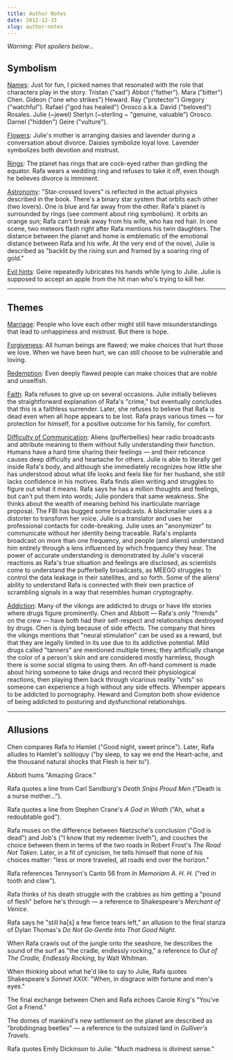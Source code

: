 ```yaml
---
title: Author Notes
date: 2012-12-31
slug: author-notes
---
```

*Warning: Plot spoilers below...*

## Symbolism

<span style="text-decoration:underline;">Names</span>: Just for fun, I picked names that resonated with the role that characters play in the story. Tristan ("sad") Abbot ("father"). Mara ("bitter") Chen. Gideon ("one who strikes") Heward. Ray ("protector") Gregory ("watchful"). Rafael ("god has healed") Orosco a.k.a. David ("beloved") Rosales. Julie (~jewel) Sterlyn (~sterling ~ "genuine, valuable") Orosco. Darnel ("hidden") Geire ("vulture").

<span style="text-decoration:underline;">Flowers</span>: Julie's mother is arranging daisies and lavender during a conversation about divorce. Daisies symbolize loyal love. Lavender symbolizes both devotion and mistrust.

<span style="text-decoration:underline;">Rings</span>: The planet has rings that are cock-eyed rather than girdling the equator. Rafa wears a wedding ring and refuses to take it off, even though he believes divorce is imminent.

<span style="text-decoration:underline;">Astronomy</span>: "Star-crossed lovers" is reflected in the actual physics described in the book. There's a binary star system that orbits each other (two lovers). One is blue and far away from the other. Rafa's planet is surrounded by rings (see comment about ring symbolism). It orbits an orange sun; Rafa can't break away from his wife, who has red hair. In one scene, two meteors flash right after Rafa mentions his twin daughters. The distance between the planet and home is emblematic of the emotional distance between Rafa and his wife. At the very end of the novel, Julie is described as "backlit by the rising sun and framed by a soaring ring of gold."

<span style="text-decoration:underline;">Evil hints</span>: Geire repeatedly lubricates his hands while lying to Julie. Julie is supposed to accept an apple from the hit man who's trying to kill her.

<hr />

## Themes

<span style="text-decoration:underline;">Marriage</span>: People who love each other might still have misunderstandings that lead to unhappiness and mistrust. But there is hope.

<span style="text-decoration:underline;">Forgiveness</span>: All human beings are flawed; we make choices that hurt those we love. When we have been hurt, we can still choose to be vulnerable and loving.

<span style="text-decoration:underline;">Redemption</span>: Even deeply flawed people can make choices that are noble and unselfish.

<span style="text-decoration:underline;">Faith</span>: Rafa refuses to give up on several occasions. Julie initially believes the straightforward explanation of Rafa's "crime," but eventually concludes that this is a faithless surrender. Later, she refuses to believe that Rafa is dead even when all hope appears to be lost. Rafa prays various times &mdash; for protection for himself, for a positive outcome for his family, for comfort.

<span style="text-decoration:underline;">Difficulty of Communication</span>: Aliens (pufferbellies) hear radio broadcasts and attribute meaning to them without fully understanding their function. Humans have a hard time sharing their feelings &mdash; and their reticence causes deep difficulty and heartache for others. Julie is able to literally get inside Rafa's body, and although she immediately recognizes how little she has understood about what life looks and feels like for her husband, she still lacks confidence in his motives. Rafa finds alien writing and struggles to figure out what it means. Rafa says he has a million thoughts and feelings, but can't put them into words; Julie ponders that same weakness. She thinks about the wealth of meaning behind his inarticulate marriage proposal. The FBI has bugged some broadcasts. A blackmailer uses a a distorter to transform her voice. Julie is a translator and uses her professional contacts for code-breaking. Julie uses an "anonymizer" to communicate without her identity being traceable. Rafa's implants broadcast on more than one frequency, and people (and aliens) understand him entirely through a lens influenced by which frequency they hear. The power of accurate understanding is demonstrated by Julie's visceral reactions as Rafa's true situation and feelings are disclosed, as scientists come to understand the pufferbelly broadcasts, as MEEGO struggles to control the data leakage in their satellites, and so forth. Some of the aliens' ability to understand Rafa is connected with their own practice of scrambling signals in a way that resembles human cryptography.

<span style="text-decoration:underline;">Addiction</span>: Many of the vikings are addicted to drugs or have life stories where drugs figure prominently. Chen and Abbott &mdash; Rafa's only "friends" on the crew &mdash; have both had their self-respect and relationships destroyed by drugs. Chen is dying because of side effects. The company that hires the vikings mentions that "neural stimulation" can be used as a reward, but that they are legally limited in its use due to its addictive potential. Mild drugs called "tanners" are mentioned multiple times; they artificially change the color of a person's skin and are considered mostly harmless, though there is some social stigma to using them. An off-hand comment is made about hiring someone to take drugs and record their physiological reactions, then playing them back through vicarious reality "vids" so someone can experience a high without any side effects. Whemper appears to be addicted to pornography. Heward and Compton both show evidence of being addicted to posturing and dysfunctional relationships.

<hr />

## Allusions

Chen compares Rafa to Hamlet ("Good night, sweet prince"). Later, Rafa alludes to Hamlet's soliloquy ("by sleep, to say we end the Heart-ache, and the thousand natural shocks that Flesh is heir to").

Abbott hums "Amazing Grace."

Rafa quotes a line from Carl Sandburg's <em>Death Snips Proud Men</em> ("Death is a nurse mother...").<b>
</b>

Rafa quotes a line from Stephen Crane's <em>A God in Wrath</em> ("Ah, what a redoubtable god").

Rafa muses on the difference between Nietzsche's conclusion ("God is dead") and Job's ("I know that my redeemer liveth"), and couches the choice between them in terms of the two roads in Robert Frost's <em>The Road Not Taken</em>. Later, in a fit of cynicism, he tells himself that none of his choices matter: "less or more traveled, all roads end over the horizon."

Rafa references Tennyson's Canto 56 from <em>In Memoriam A. H. H.</em> ("red in tooth and claw").

Rafa thinks of his death struggle with the crabbies as him getting a "pound of flesh" before he's through &mdash; a reference to Shakespeare's <em>Merchant of Venice</em>.

Rafa says he "still ha[s] a few fierce tears left," an allusion to the final stanza of Dylan Thomas's <em>Do Not Go Gentle Into That Good Night</em>.

When Rafa crawls out of the jungle onto the seashore, he describes the sound of the surf as "the cradle, endlessly rocking," a reference to <em>Out of The Cradle, Endlessly Rocking</em>, by Walt Whitman.

When thinking about what he'd like to say to Julie, Rafa quotes Shakespeare's <em>Sonnet XXIX</em>: "When, in disgrace with fortune and men's eyes."

The final exchange between Chen and Rafa echoes Carole King's "You've Got a Friend."

The domes of mankind's new settlement on the planet are described as "brobdingnag beetles" &mdash; a reference to the outsized land in <em>Gulliver's Travels</em>.

Rafa quotes Emily Dickinson to Julie: "Much madness is divinest sense."